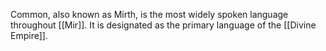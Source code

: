 Common, also known as Mirth, is the most widely spoken language throughout [[Mir]]. It is designated as the primary language of the [[Divine Empire]].